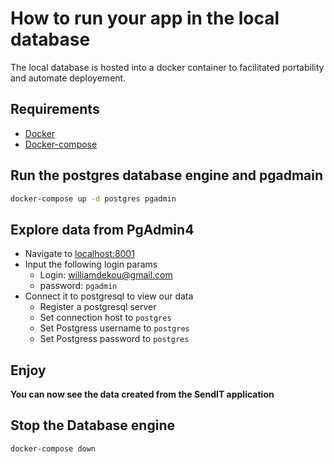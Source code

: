 # How to run your app in the local database

The local database is hosted into a docker container to facilitated portability and automate deployement.

## Requirements

- [Docker](https://docs.docker.com/install/)
- [Docker-compose](https://docs.docker.com/compose/install/)

## Run the postgres database engine and pgadmain

```bash
docker-compose up -d postgres pgadmin
```

## Explore data from PgAdmin4

- Navigate to [localhost:8001](http://localhost:8001)
- Input the following login params
  - Login: williamdekou@gmail.com
  - password: `pgadmin`
- Connect it to postgresql to view our data
  - Register a postgresql server
  - Set connection host to `postgres`
  - Set Postgress username to `postgres`
  - Set Postgress password to `postgres`

## Enjoy

**You can now see the data created from the SendIT application**

## Stop the Database engine

```bash
docker-compose down
```
